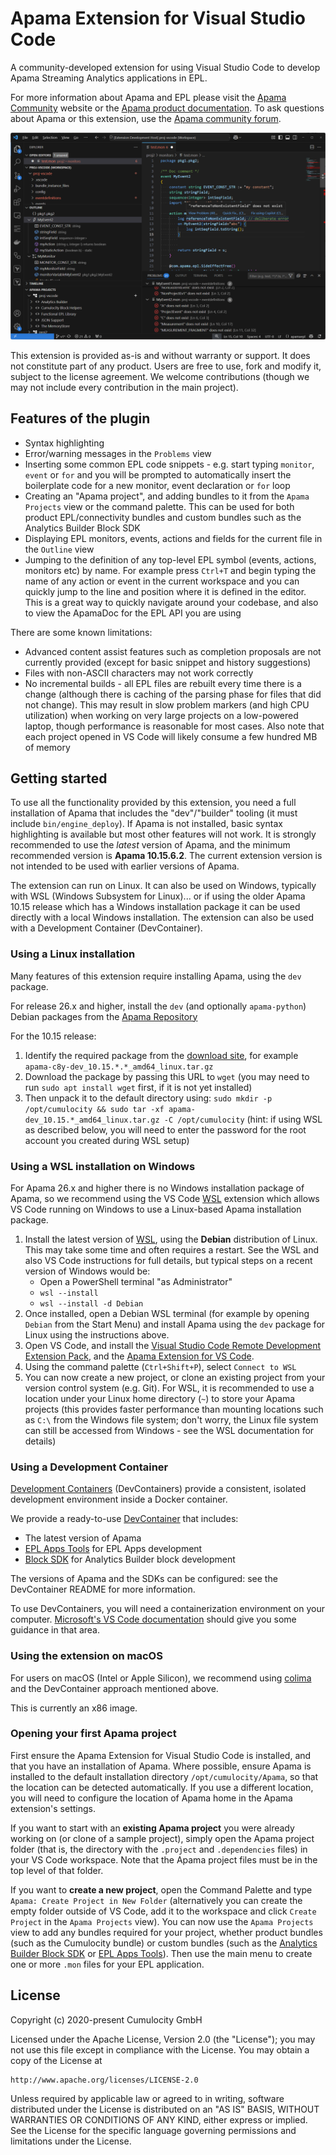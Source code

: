 # Apama Extension for Visual Studio Code

A community-developed extension for using Visual Studio Code to develop Apama Streaming Analytics applications in EPL.

For more information about Apama and EPL please visit the [Apama Community](https://www.cumulocity.com/product/apama-community-edition/) website or the [Apama product documentation](https://cumulocity.com/apama/docs/latest). To ask questions about Apama or this extension, use the [Apama community forum](https://techcommunity.cumulocity.com/tag/streaming-analytics-apama).

![Overview screenshot](images/overview.png)

This extension is provided as-is and without warranty or support. It does not constitute part of any product. Users are free to use, fork and modify it, subject to the license agreement. We welcome contributions (though we may not include every contribution in the main project).

## Features of the plugin

* Syntax highlighting
* Error/warning messages in the `Problems` view
* Inserting some common EPL code snippets - e.g. start typing `monitor`, `event` or `for` and you will be prompted to automatically insert the boilerplate code for a new monitor, event declaration or `for` loop
* Creating an "Apama project", and adding bundles to it from the `Apama Projects` view or the command palette. This can be used for both product EPL/connectivity bundles and custom bundles such as the Analytics Builder Block SDK
* Displaying EPL monitors, events, actions and fields for the current file in the `Outline` view 
* Jumping to the definition of any top-level EPL symbol (events, actions, monitors etc) by name. For example press `Ctrl+T` and begin typing the name of any action or event in the current workspace and you can quickly jump to the line and position where it is defined in the editor. This is a great way to quickly navigate around your codebase, and also to view the ApamaDoc for the EPL API you are using

There are some known limitations:
* Advanced content assist features such as completion proposals are not currently provided (except for basic snippet and history suggestions)
* Files with non-ASCII characters may not work correctly
* No incremental builds - all EPL files are rebuilt every time there is a change (although there is caching of the parsing phase for files that did not change). This may result in slow problem markers (and high CPU utilization) when working on very large projects on a low-powered laptop, though performance is reasonable for most cases. Also note that each project opened in VS Code will likely consume a few hundred MB of memory

## Getting started

To use all the functionality provided by this extension, you need a full installation of Apama that includes the "dev"/"builder" tooling (it must include `bin/engine_deploy`). If Apama is not installed, basic syntax highlighting is available but most other features will not work. 
It is strongly recommended to use the _latest_ version of Apama, and the minimum recommended version is **Apama 10.15.6.2**. The current extension version is not intended to be used with earlier versions of Apama. 

The extension can run on Linux. It can also be used on Windows, typically with WSL (Windows Subsystem for Linux)... or if using the older Apama 10.15 release which has a Windows installation package it can be used directly with a local Windows installation. The extension can also be used with a Development Container (DevContainer).

### Using a Linux installation

Many features of this extension require installing Apama, using the `dev` package.

For release 26.x and higher, install the `dev` (and optionally `apama-python`) Debian packages from the [Apama Repository](https://download.cumulocity.com/Apama/Debian/)

For the 10.15 release:
1. Identify the required package from the [download site](https://download.cumulocity.com/Apama/10.15), for example `apama-c8y-dev_10.15.*.*_amd64_linux.tar.gz`
2. Download the package by passing this URL to `wget` (you may need to run `sudo apt install wget` first, if it is not yet installed)
3. Then unpack it to the default directory using: `sudo mkdir -p /opt/cumulocity && sudo tar -xf apama-dev_10.15.*_amd64_linux.tar.gz -C /opt/cumulocity` (hint: if using WSL as described below, you will need to enter the password for the root account you created during WSL setup)

### Using a WSL installation on Windows

For Apama 26.x and higher there is no Windows installation package of Apama, so we recommend using the VS Code [WSL](https://code.visualstudio.com/docs/remote/wsl) extension which allows VS Code running on Windows to use a Linux-based Apama installation package. 

1. Install the latest version of [WSL](https://learn.microsoft.com/en-us/windows/wsl/install), using the **Debian** distribution of Linux. This may take some time and often requires a restart. See the WSL and also VS Code instructions for full details, but typical steps on a recent version of Windows would be:
    * Open a PowerShell terminal "as Administrator"
    * `wsl --install`
    * `wsl --install -d Debian`
3. Once installed, open a Debian WSL terminal (for example by opening `Debian` from the Start Menu) and install Apama using the `dev` package for Linux using the instructions above. 
4. Open VS Code, and install the [Visual Studio Code Remote Development Extension Pack](https://marketplace.visualstudio.com/items?itemName=ms-vscode-remote.vscode-remote-extensionpack), and the [Apama Extension for VS Code](https://marketplace.visualstudio.com/items?itemName=ApamaCommunity.apama-extensions).
5. Using the command palette (`Ctrl+Shift+P`), select `Connect to WSL`
6. You can now create a new project, or clone an existing project from your version control system (e.g. Git). For WSL, it is recommended to use a location under your Linux home directory (`~`) to store your Apama projects (this provides faster performance than mounting locations such as `C:\` from the Windows file system; don't worry, the Linux file system can still be accessed from Windows - see the WSL documentation for details)

### Using a Development Container

[Development Containers](https://containers.dev/) (DevContainers) provide a consistent, isolated development environment inside a Docker container. 

We provide a ready-to-use [DevContainer](https://github.com/Cumulocity-IoT/cumulocity-analytics-vsc-devcontainer) that includes:

* The latest version of Apama
* [EPL Apps Tools](https://github.com/Cumulocity-IoT/apama-eplapps-tools) for EPL Apps development
* [Block SDK](https://github.com/Cumulocity-IoT/apama-analytics-builder-block-sdk) for Analytics Builder block development

The versions of Apama and the SDKs can be configured: see the DevContainer README for more information.

To use DevContainers, you will need a containerization environment on your computer. [Microsoft's VS Code documentation](https://code.visualstudio.com/remote/advancedcontainers/docker-options) should give you some guidance in that area.

### Using the extension on macOS
For users on macOS (Intel or Apple Silicon), we recommend using [colima](https://github.com/abiosoft/colima) and the DevContainer approach mentioned above.

This is currently an x86 image.

### Opening your first Apama project

First ensure the Apama Extension for Visual Studio Code is installed, and that you have an installation of Apama. Where possible, ensure Apama is installed to the default installation directory `/opt/cumulocity/Apama`, so that the location can be detected automatically. If you use a different location, you will need to configure the location of Apama home in the Apama extension's settings.

If you want to start with an **existing Apama project** you were already working on (or clone of a sample project), simply open the Apama project folder (that is, the directory with the `.project` and `.dependencies` files) in your VS Code workspace. Note that the Apama project files must be in the top level of that folder.

If you want to **create a new project**, open the Command Palette and type `Apama: Create Project in New Folder` (alternatively you can create the empty folder outside of VS Code, add it to the workspace and click `Create Project` in the `Apama Projects` view). You can now use the `Apama Projects` view to add any bundles required for your project, whether product bundles (such as the Cumulocity bundle) or custom bundles (such as the [Analytics Builder Block SDK](https://github.com/Cumulocity-IoT/apama-analytics-builder-block-sdk) or [EPL Apps Tools](https://github.com/Cumulocity-IoT/apama-eplapps-tools)). Then use the main menu to create one or more `.mon` files for your EPL application. 

## License

Copyright (c) 2020-present Cumulocity GmbH

Licensed under the Apache License, Version 2.0 (the "License");
you may not use this file except in compliance with the License.
You may obtain a copy of the License at

    http://www.apache.org/licenses/LICENSE-2.0

Unless required by applicable law or agreed to in writing, software
distributed under the License is distributed on an "AS IS" BASIS,
WITHOUT WARRANTIES OR CONDITIONS OF ANY KIND, either express or implied.
See the License for the specific language governing permissions and
limitations under the License.
